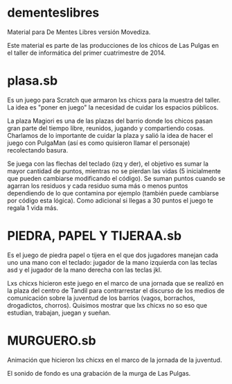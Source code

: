 dementeslibres
==============

Material para De Mentes Libres versión Movediza.

Este material es parte de las producciones de los chicos de Las Pulgas en el taller de informática del primer cuatrimestre de 2014.


plasa.sb
========

Es un juego para Scratch que armaron lxs chicxs para la muestra del taller. La idea es "poner en juego" la necesidad de cuidar los espacios públicos.

La plaza Magiori es una de las plazas del barrio donde los chicos pasan gran parte del tiempo libre, reunidos, jugando y compartiendo cosas. Charlamos de lo importante de cuidar la plaza y salió la idea de hacer el juego con PulgaMan (así es como quisieron llamar el personaje) recolectando basura.

Se juega con las flechas del teclado (izq y der), el objetivo es sumar la mayor cantidad de puntos, mientras no se pierdan las vidas (5 inicialmente que pueden cambiarse modificando el código). Se suman puntos cuando se agarran los residuos y cada residuo suma más o menos puntos dependiendo de lo que contamina por ejemplo (también puede cambiarse por código esta lógica). Como adicional si llegas a 30 puntos el juego te regala 1 vida más.

PIEDRA, PAPEL Y TIJERAA.sb
==========================

Es el juego de piedra papel o tijera en el que dos jugadores manejan cada uno una mano con el teclado: jugador de la mano  izquierda con las teclas asd y el jugador de la mano derecha con las teclas jkl.

Lxs chicxs hicieron este juego en el marco de una jornada que se realizó en la plaza del centro de Tandil para contrarrestar el discurso de los medios de comunicación sobre la juventud de los barrios (vagos, borrachos, drogadictos, chorros). Quisimos mostrar que lxs chicxs no so eso que estudian, trabajan, juegan y sueñan.

MURGUERO.sb
===========

Animación que hicieron lxs chicxs en el marco de la jornada de la juventud.

El sonido de fondo es una grabación de la murga de Las Pulgas.





